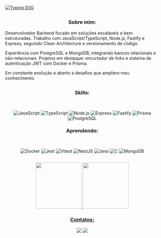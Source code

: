 [![Typing SVG](https://readme-typing-svg.herokuapp.com/?color=086CA7&size=35&center=true&vCenter=true&width=1000&lines=Seja+Bem+vindo+ao+meu+GitHub)](https://git.io/typing-svg)

##    

<div align="left">
  <h3 align="center">Sobre mim:</h3>

Desenvolvedor Backend focado em soluções escaláveis e bem estruturadas.
Trabalho com JavaScript/TypeScript, Node.js, Fastify e Express, seguindo Clean Architecture e versionamento de código.

Experiência com PostgreSQL e MongoDB, integrando bancos relacionais e não-relacionais.
Projetos em destaque: encurtador de links e sistema de autenticação JWT com Docker e Prisma.

Em constante evolução e aberto a desafios que ampliem meu conhecimento.

##


<div align="center"> 
<div style="display: inline_block">

<h3>Skills:</h3><br>
 
![JavaScript](https://img.shields.io/badge/-JavaScript-F7DF1E?logo=javascript&logoColor=000)
![TypeScript](https://img.shields.io/badge/-TypeScript-3178C6?logo=typescript&logoColor=fff)
![Node.js](https://img.shields.io/badge/-Node.js-339933?logo=node.js&logoColor=fff)
![Express](https://img.shields.io/badge/-Express-404D59?logo=express&logoColor=fff)
![Fastify](https://img.shields.io/badge/-Fastify-01EDFE?logo=fastify&logoColor=000)
![Prisma](https://img.shields.io/badge/-Prisma-4ADE80?logo=prisma&logoColor=000)
![PostgreSQL](https://img.shields.io/badge/-PostgreSQL-4169E1?logo=postgresql&logoColor=fff)


<div style="display: inline_block">

<h3>Aprendendo:</h3><br>
    
![Docker](https://img.shields.io/badge/-Docker-2496ED?logo=docker&logoColor=fff)
![Jest](https://img.shields.io/badge/-Jest-F53D3D?logo=jest&logoColor=fff)
![Vitest](https://img.shields.io/badge/-Vitest-22C55E?logo=vitest&logoColor=fff)
![NestJS](https://img.shields.io/badge/-NestJS-E0234E?logo=nestjs&logoColor=fff)
![Java](https://img.shields.io/badge/-Java-007396?logo=java&logoColor=fff)
![C](https://img.shields.io/badge/-C-A8B9CC?logo=c&logoColor=000)
![MongoDB](https://img.shields.io/badge/-MongoDB-47A248?logo=mongodb&logoColor=fff)


##


<div>  
  <div align="center"> 
  <a href="https://github.com/Luc4sS1lv4">
    <img height="150em" src="https://github-readme-stats.vercel.app/api?username=Luc4sS1lv4&show_icons=true&theme=holi"/>
    <img height="150em" src="https://github-readme-stats.vercel.app/api/top-langs/?username=Luc4sS1lv4&theme=holi&hide_border=false&&layout=compact"/>  
</div>

</div>



<div align="center"> 

  <h3>Contatos:</h3>
  
  <a href="mailto:lucas.lukas3245@gmail.com"><img src="https://img.shields.io/badge/-Gmail-D14836?style=for-the-badge&logo=gmail&logoColor=fff" target="_blank"></a>
  <a href="https://www.linkedin.com/in/lucas-da-silva-santos-755a43247/" target="_blank"><img src="https://img.shields.io/badge/-LinkedIn-01EDFE?style=for-the-badge&logo=linkedin&logoColor=fff" target="_blank"></a> 
</div>
